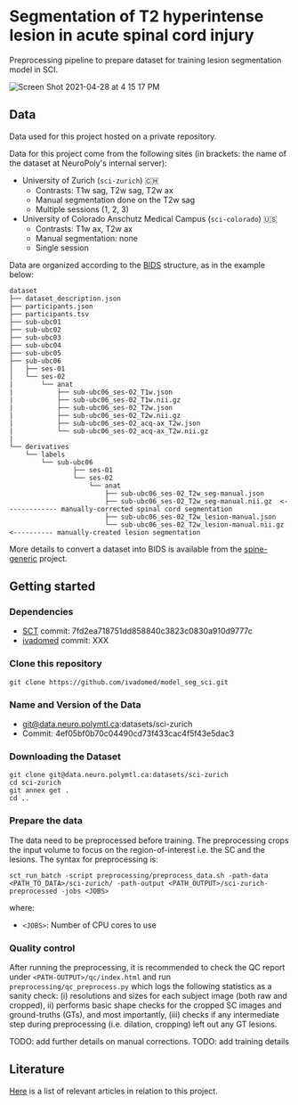 # Segmentation of T2 hyperintense lesion in acute spinal cord injury

Preprocessing pipeline to prepare dataset for training lesion segmentation model in SCI.

![Screen Shot 2021-04-28 at 4 15 17 PM](https://user-images.githubusercontent.com/2482071/116466831-f95c1e00-a83c-11eb-9626-d7f668e62d41.png)

## Data

Data used for this project hosted on a private repository.

Data for this project come from the following sites (in brackets: the name of the dataset at NeuroPoly's internal server):
- University of Zurich (`sci-zurich`) 🇨🇭
  - Contrasts: T1w sag, T2w sag, T2w ax
  - Manual segmentation done on the T2w sag
  - Multiple sessions (1, 2, 3)
- University of Colorado Anschutz Medical Campus (`sci-colorado`) 🇺🇸
  - Contrasts: T1w ax, T2w ax
  - Manual segmentation: none
  - Single session

Data are organized according to the [BIDS](https://bids.neuroimaging.io/) structure, as in the example below:

~~~
dataset
├── dataset_description.json
├── participants.json
├── participants.tsv
├── sub-ubc01
├── sub-ubc02
├── sub-ubc03
├── sub-ubc04
├── sub-ubc05
├── sub-ubc06
│   ├── ses-01
│   └── ses-02
|       └── anat
|           ├── sub-ubc06_ses-02_T1w.json
|           ├── sub-ubc06_ses-02_T1w.nii.gz
|           ├── sub-ubc06_ses-02_T2w.json
|           ├── sub-ubc06_ses-02_T2w.nii.gz
|           ├── sub-ubc06_ses-02_acq-ax_T2w.json
|           └── sub-ubc06_ses-02_acq-ax_T2w.nii.gz
|
└── derivatives
    └── labels
        └── sub-ubc06
                ├── ses-01
                └── ses-02
                    └── anat
                        ├── sub-ubc06_ses-02_T2w_seg-manual.json
                        ├── sub-ubc06_ses-02_T2w_seg-manual.nii.gz  <------------- manually-corrected spinal cord segmentation
                        ├── sub-ubc06_ses-02_T2w_lesion-manual.json
                        └── sub-ubc06_ses-02_T2w_lesion-manual.nii.gz  <---------- manually-created lesion segmentation
~~~

More details to convert a dataset into BIDS is available from the [spine-generic](https://spine-generic.readthedocs.io/en/latest/data-acquisition.html#data-conversion-dicom-to-bids) project.

## Getting started

### Dependencies

- [SCT](https://spinalcordtoolbox.com/) commit: 7fd2ea718751dd858840c3823c0830a910d9777c
- [ivadomed](https://ivadomed.org) commit: XXX

### Clone this repository

~~~
git clone https://github.com/ivadomed/model_seg_sci.git
~~~

### Name and Version of the Data

- git@data.neuro.polymtl.ca:datasets/sci-zurich
- Commit: 4ef05bf0b70c04490cd73f433cac4f5f43e5dac3

### Downloading the Dataset
~~~
git clone git@data.neuro.polymtl.ca:datasets/sci-zurich
cd sci-zurich
git annex get .
cd ..
~~~
 
### Prepare the data

The data need to be preprocessed before training. The preprocessing crops the input volume to focus on the region-of-interest i.e. the SC and the lesions. The syntax for preprocessing is:

~~~
sct_run_batch -script preprocessing/preprocess_data.sh -path-data <PATH_TO_DATA>/sci-zurich/ -path-output <PATH_OUTPUT>/sci-zurich-preprocessed -jobs <JOBS>
~~~

where:
- `<JOBS>`: Number of CPU cores to use

### Quality control

After running the preprocessing, it is recommended to check the QC report under `<PATH-OUTPUT>/qc/index.html` and run `preprocessing/qc_preprocess.py` which logs the following statistics as a sanity check: (i) resolutions and sizes for each subject image (both raw and cropped), ii) performs basic shape checks for the cropped SC images and ground-truths (GTs), and most importantly, (iii) checks if any intermediate step during preprocessing (i.e. dilation, cropping) left out any GT lesions.  

TODO: add further details on manual corrections.
TODO: add training details

## Literature

[Here](https://intranet.neuro.polymtl.ca/bibliography/spinal-cord-injury.html#) is a list of relevant articles in relation to this project.
